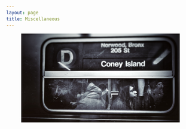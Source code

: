 ```yaml
---
layout: page
title: Miscellaneous
---
```



<figure>
  <img src="/assets/photo/20200104005512.jpg"/>
</figure>
